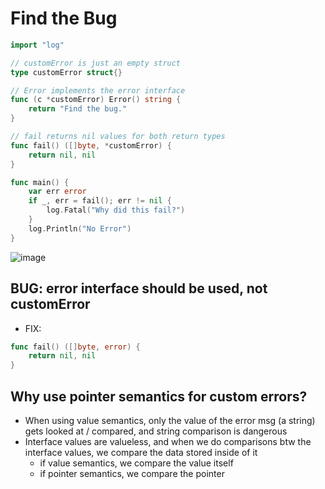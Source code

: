 # Find the Bug
```go
import "log"

// customError is just an empty struct
type customError struct{}

// Error implements the error interface
func (c *customError) Error() string {
    return "Find the bug."
}

// fail returns nil values for both return types
func fail() ([]byte, *customError) {
    return nil, nil
}

func main() {
    var err error
    if _, err = fail(); err != nil {
        log.Fatal("Why did this fail?")
    }
    log.Println("No Error")
}
```
![image](https://user-images.githubusercontent.com/11031915/66178843-bd4ae200-e634-11e9-8ac3-e97edce4ead9.png)
## BUG: error interface should be used, not customError
* FIX: 
```go
func fail() ([]byte, error) {
    return nil, nil
}
``` 
## Why use pointer semantics for custom errors?
* When using value semantics, only the value of the error msg (a string) gets looked at  / compared, and string comparison is dangerous
* Interface values are valueless, and when we do comparisons btw the interface values, we compare the data stored inside of it
    - if value semantics, we compare the value itself
    - if pointer semantics, we compare the pointer